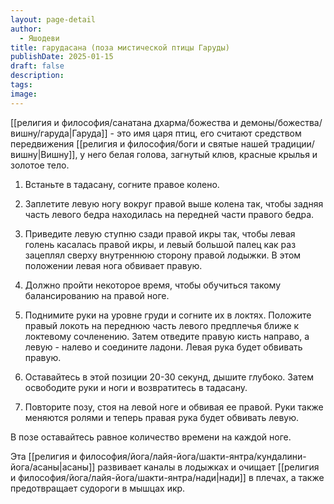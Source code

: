 ```yaml
---
layout: page-detail
author:
  - Яшодеви
title: гарудасана (поза мистической птицы Гаруды)
publishDate: 2025-01-15
draft: false
description: 
tags: 
image:
---
```

[[религия и философия/санатана дхарма/божества и демоны/божества/вишну/гаруда|Гаруда]] - это имя царя птиц, его считают средством передвижения [[религия и философия/боги и святые нашей традиции/вишну|Вишну]], у него белая голова, загнутый клюв, красные крылья и золотое тело. 

1. Встаньте в тадасану, согните правое колено. 

2. Заплетите левую ногу вокруг правой выше колена так, чтобы задняя часть левого бедра находилась на передней части правого бедра. 

3. Приведите левую ступню сзади правой икры так, чтобы левая голень касалась правой икры, и левый большой палец как раз зацеплял сверху внутреннюю сторону правой лодыжки. В этом положении левая нога обвивает правую. 

4. Должно пройти некоторое время, чтобы обучиться такому балансированию на правой ноге. 

5. Поднимите руки на уровне груди и согните их в локтях. Положите правый локоть на переднюю часть левого предплечья ближе к локтевому сочленению. Затем отведите правую кисть направо, а левую - налево и соедините ладони. Левая рука будет обвивать правую. 

6. Оставайтесь в этой позиции 20-30 секунд, дышите глубоко. Затем освободите руки и ноги и возвратитесь в тадасану. 

7. Повторите позу, стоя на левой ноге и обвивая ее правой. Руки также меняются ролями и теперь правая рука будет обвивать левую. 

В позе оставайтесь равное количество времени на каждой ноге. 

Эта [[религия и философия/йога/лайя-йога/шакти-янтра/кундалини-йога/асаны|асаны]] развивает каналы в лодыжках и очищает [[религия и философия/йога/лайя-йога/шакти-янтра/нади|нади]] в плечах, а также предотвращает судороги в мышцах икр.